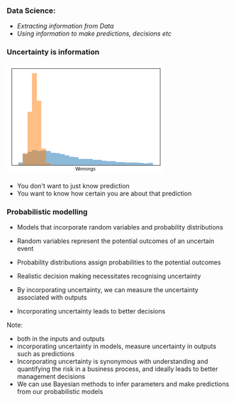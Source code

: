 ### Data Science:
 * *Extracting information from Data*<!-- .element: class="fragment" -->
 * *Using information to make predictions, decisions etc*<!-- .element: class="fragment" -->


### Uncertainty is information
![](Slides/assets/uncertainty_example.png?raw=true)<!-- .element height="55%" width="55%" --><!-- .element: class="fragment" -->
* You don't want to just know prediction<!-- .element: class="fragment" -->
* You want to know how certain you are about that prediction<!-- .element: class="fragment" -->


### Probabilistic modelling
* Models that incorporate random variables and probability distributions<!-- .element: class="fragment" -->
* Random variables represent the potential outcomes of an uncertain event<!-- .element: class="fragment" -->
* Probability distributions assign probabilities to the potential outcomes<!-- .element: class="fragment" -->


* Realistic decision making necessitates recognising uncertainty<!-- .element: class="fragment" -->
* By incorporating uncertainty, we can measure the uncertainty associated with outputs<!-- .element: class="fragment" -->
* Incorporating uncertainty leads to better decisions<!-- .element: class="fragment" -->

Note:
* both in the inputs and outputs
* incorporating uncertainty in models, measure uncertainty in outputs such as predictions
* Incorporating uncertainty is synonymous with understanding and quantifying the risk in a business process, and ideally leads to better management decisions
* We can use Bayesian methods to infer parameters and make predictions from our probabilistic models 
